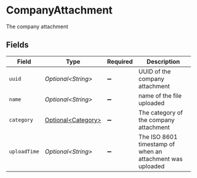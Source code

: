 # CompanyAttachment

The company attachment


## Fields

| Field                                                      | Type                                                       | Required                                                   | Description                                                |
| ---------------------------------------------------------- | ---------------------------------------------------------- | ---------------------------------------------------------- | ---------------------------------------------------------- |
| `uuid`                                                     | *Optional\<String>*                                        | :heavy_minus_sign:                                         | UUID of the company attachment                             |
| `name`                                                     | *Optional\<String>*                                        | :heavy_minus_sign:                                         | name of the file uploaded                                  |
| `category`                                                 | [Optional\<Category>](../../models/components/Category.md) | :heavy_minus_sign:                                         | The category of the company attachment                     |
| `uploadTime`                                               | *Optional\<String>*                                        | :heavy_minus_sign:                                         | The ISO 8601 timestamp of when an attachment was uploaded  |